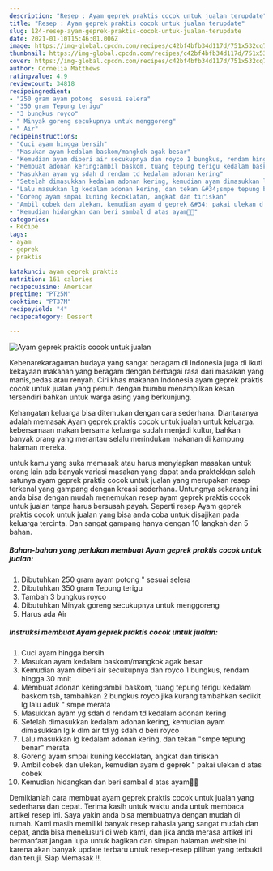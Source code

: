 ```yaml
---
description: "Resep : Ayam geprek praktis cocok untuk jualan terupdate"
title: "Resep : Ayam geprek praktis cocok untuk jualan terupdate"
slug: 124-resep-ayam-geprek-praktis-cocok-untuk-jualan-terupdate
date: 2021-01-10T15:46:01.006Z
image: https://img-global.cpcdn.com/recipes/c42bf4bfb34d117d/751x532cq70/ayam-geprek-praktis-cocok-untuk-jualan-foto-resep-utama.jpg
thumbnail: https://img-global.cpcdn.com/recipes/c42bf4bfb34d117d/751x532cq70/ayam-geprek-praktis-cocok-untuk-jualan-foto-resep-utama.jpg
cover: https://img-global.cpcdn.com/recipes/c42bf4bfb34d117d/751x532cq70/ayam-geprek-praktis-cocok-untuk-jualan-foto-resep-utama.jpg
author: Cornelia Matthews
ratingvalue: 4.9
reviewcount: 34818
recipeingredient:
- "250 gram ayam potong  sesuai selera"
- "350 gram Tepung terigu"
- "3 bungkus royco"
- " Minyak goreng secukupnya untuk menggoreng"
- " Air"
recipeinstructions:
- "Cuci ayam hingga bersih"
- "Masukan ayam kedalam baskom/mangkok agak besar"
- "Kemudian ayam diberi air secukupnya dan royco 1 bungkus, rendam hingga 30 mnit"
- "Membuat adonan kering:ambil baskom, tuang tepung terigu kedalam baskom tsb, tambahkan 2 bungkus royco jika kurang tambahkan sedikit lg lalu aduk &#34; smpe merata"
- "Masukkan ayam yg sdah d rendam td kedalam adonan kering"
- "Setelah dimasukkan kedalam adonan kering, kemudian ayam dimasukkan lg k dlm air td yg sdah d beri royco"
- "Lalu masukkan lg kedalam adonan kering, dan tekan &#34;smpe tepung benar&#34; merata"
- "Goreng ayam smpai kuning kecoklatan, angkat dan tiriskan"
- "Ambil cobek dan ulekan, kemudian ayam d geprek &#34; pakai ulekan d atas cobek"
- "Kemudian hidangkan dan beri sambal d atas ayam🍗🤤"
categories:
- Recipe
tags:
- ayam
- geprek
- praktis

katakunci: ayam geprek praktis 
nutrition: 161 calories
recipecuisine: American
preptime: "PT25M"
cooktime: "PT37M"
recipeyield: "4"
recipecategory: Dessert

---
```



![Ayam geprek praktis cocok untuk jualan](https://img-global.cpcdn.com/recipes/c42bf4bfb34d117d/751x532cq70/ayam-geprek-praktis-cocok-untuk-jualan-foto-resep-utama.jpg)

Kebenarekaragaman budaya yang sangat beragam di Indonesia juga di ikuti kekayaan makanan yang beragam dengan berbagai rasa dari masakan yang manis,pedas atau renyah. Ciri khas makanan Indonesia ayam geprek praktis cocok untuk jualan yang penuh dengan bumbu menampilkan kesan tersendiri bahkan untuk warga asing yang berkunjung.




Kehangatan keluarga bisa ditemukan dengan cara sederhana. Diantaranya adalah memasak Ayam geprek praktis cocok untuk jualan untuk keluarga. kebersamaan makan bersama keluarga sudah menjadi kultur, bahkan banyak orang yang merantau selalu merindukan makanan di kampung halaman mereka.

untuk kamu yang suka memasak atau harus menyiapkan masakan untuk orang lain ada banyak variasi masakan yang dapat anda praktekkan salah satunya ayam geprek praktis cocok untuk jualan yang merupakan resep terkenal yang gampang dengan kreasi sederhana. Untungnya sekarang ini anda bisa dengan mudah menemukan resep ayam geprek praktis cocok untuk jualan tanpa harus bersusah payah.
Seperti resep Ayam geprek praktis cocok untuk jualan yang bisa anda coba untuk disajikan pada keluarga tercinta. Dan sangat gampang hanya dengan 10 langkah dan 5 bahan.


<!--inarticleads1-->

##### Bahan-bahan yang perlukan membuat Ayam geprek praktis cocok untuk jualan:

1. Dibutuhkan 250 gram ayam potong &#34; sesuai selera
1. Dibutuhkan 350 gram Tepung terigu
1. Tambah 3 bungkus royco
1. Dibutuhkan  Minyak goreng secukupnya untuk menggoreng
1. Harus ada  Air




<!--inarticleads2-->

##### Instruksi membuat  Ayam geprek praktis cocok untuk jualan:

1. Cuci ayam hingga bersih
1. Masukan ayam kedalam baskom/mangkok agak besar
1. Kemudian ayam diberi air secukupnya dan royco 1 bungkus, rendam hingga 30 mnit
1. Membuat adonan kering:ambil baskom, tuang tepung terigu kedalam baskom tsb, tambahkan 2 bungkus royco jika kurang tambahkan sedikit lg lalu aduk &#34; smpe merata
1. Masukkan ayam yg sdah d rendam td kedalam adonan kering
1. Setelah dimasukkan kedalam adonan kering, kemudian ayam dimasukkan lg k dlm air td yg sdah d beri royco
1. Lalu masukkan lg kedalam adonan kering, dan tekan &#34;smpe tepung benar&#34; merata
1. Goreng ayam smpai kuning kecoklatan, angkat dan tiriskan
1. Ambil cobek dan ulekan, kemudian ayam d geprek &#34; pakai ulekan d atas cobek
1. Kemudian hidangkan dan beri sambal d atas ayam🍗🤤




Demikianlah cara membuat ayam geprek praktis cocok untuk jualan yang sederhana dan cepat. Terima kasih untuk waktu anda untuk membaca artikel resep ini. Saya yakin anda bisa membuatnya dengan mudah di rumah. Kami masih memiliki banyak resep rahasia yang sangat mudah dan cepat, anda bisa menelusuri di web kami, dan jika anda merasa artikel ini bermanfaat jangan lupa untuk bagikan dan simpan halaman website ini karena akan banyak update terbaru untuk resep-resep pilihan yang terbukti dan teruji. Siap Memasak !!. 
